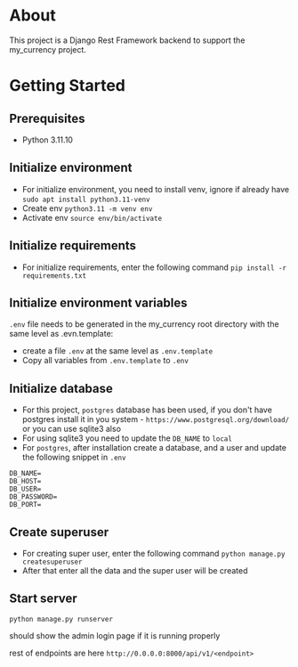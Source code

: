 # About
This project is a Django Rest Framework backend to support the my_currency project.

# Getting Started
## Prerequisites

- Python 3.11.10

## Initialize environment
- For initialize environment, you need to install venv, ignore if already have
    `sudo apt install python3.11-venv`
- Create env
    `python3.11 -m venv env`
- Activate env
    `source env/bin/activate`


## Initialize requirements
- For initialize requirements, enter the following command
    `pip install -r requirements.txt`


## Initialize environment variables

`.env` file needs to be generated in the my_currency root directory with the same level as .evn.template:
- create a file `.env` at the same level as `.env.template`
- Copy all variables from `.env.template` to `.env`

## Initialize database
- For this project, `postgres` database has been used, if you don't have postgres install it in you system - `https://www.postgresql.org/download/` or you can use sqlite3 also 
- For using sqlite3 you need to update the `DB_NAME` to `local`
- For `postgres`, after installation create a database, and a user and update the following snippet in `.env`
```
DB_NAME=
DB_HOST=
DB_USER=
DB_PASSWORD=
DB_PORT=
```


## Create superuser
- For creating super user, enter the following command
    `python manage.py createsuperuser`
- After that enter all the data and the super user will be created


## Start server
```
python manage.py runserver
```
should show the admin login page if it is running properly

rest of endpoints are here `http://0.0.0.0:8000/api/v1/<endpoint>`
